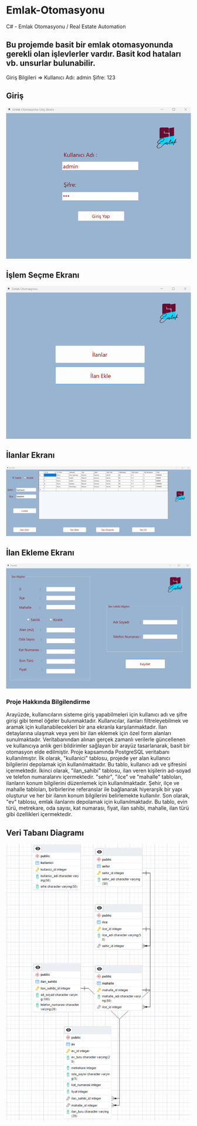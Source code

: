 # Emlak-Otomasyonu
C# - Emlak Otomasyonu / Real Estate Automation
<!-- wp:heading -->
<h2>Bu projemde basit bir emlak otomasyonunda gerekli olan işlevlerler vardır. Basit kod hataları vb. unsurlar bulunabilir.</h2>
Giriş Bilgileri => Kullanıcı Adı: admin Şifre: 123
<!-- /wp:heading -->

## Giriş
![](https://github.com/omercanbilgin/Emlak-Otomasyonu/blob/main/Giri%C5%9F%20Ekran%C4%B1.png)
## İşlem Seçme Ekranı
![](https://github.com/omercanbilgin/Emlak-Otomasyonu/blob/main/%C4%B0%C5%9Flem%20Se%C3%A7me%20Ekran%C4%B1.png)
## İlanlar Ekranı
![](https://github.com/omercanbilgin/Emlak-Otomasyonu/blob/main/%C4%B0lanlar%20Ekran%C4%B1.png)
## İlan Ekleme Ekranı
![](https://github.com/omercanbilgin/Emlak-Otomasyonu/blob/main/%C4%B0lan%20Ekleme%20Ekran%C4%B1.png)

<h3>Proje Hakkında Bilgilendirme</h3>

<p>Arayüzde, kullanıcıların sisteme giriş yapabilmeleri için kullanıcı adı ve şifre girişi gibi temel öğeler bulunmaktadır. Kullanıcılar, ilanları filtreleyebilmek ve aramak için kullanabilecekleri bir ana ekranla karşılanmaktadır. İlan detaylarına ulaşmak veya yeni bir ilan eklemek için özel form alanları sunulmaktadır. Veritabanından alınan gerçek zamanlı verilerle güncellenen ve kullanıcıya anlık geri bildirimler sağlayan bir arayüz tasarlanarak, basit bir otomasyon elde edilmiştir. Proje kapsamında PostgreSQL veritabanı kullanılmıştır. İlk olarak, "kullanici" tablosu, projede yer alan kullanıcı bilgilerini depolamak için kullanılmaktadır. Bu tablo, kullanıcı adı ve şifresini içermektedir. İkinci olarak, "ilan_sahibi" tablosu, ilan veren kişilerin ad-soyad ve telefon numaralarını içermektedir. "sehir", "ilce" ve "mahalle" tabloları, ilanların konum bilgilerini düzenlemek için kullanılmaktadır. Şehir, ilçe ve mahalle tabloları, birbirlerine referanslar ile bağlanarak hiyerarşik bir yapı oluşturur ve her bir ilanın konum bilgilerini belirlemekte kullanılır. Son olarak, "ev" tablosu, emlak ilanlarını depolamak için kullanılmaktadır. Bu tablo, evin türü, metrekare, oda sayısı, kat numarası, fiyat, ilan sahibi, mahalle, ilan türü gibi özellikleri içermektedir.</p>

## Veri Tabanı Diagramı
![](https://github.com/omercanbilgin/Emlak-Otomasyonu/blob/main/Veri%20Taban%C4%B1%20Diagram%C4%B1.png)
